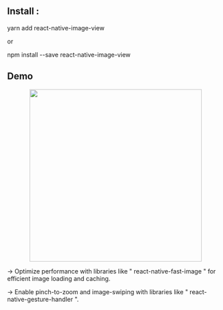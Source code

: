 ## Install :

yarn add react-native-image-view 

or

npm install --save react-native-image-view

## Demo

<p align="center">
  <img src="https://raw.githubusercontent.com/antonKalinin/react-native-image-view/master/static/demoV2.gif" height="400" />
</p>

-> Optimize performance with libraries like " react-native-fast-image " for efficient image loading and caching.


->  Enable pinch-to-zoom and image-swiping with libraries like " react-native-gesture-handler ".
